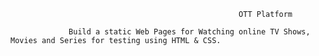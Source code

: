                                                        OTT Platform 

                 Build a static Web Pages for Watching online TV Shows, Movies and Series for testing using HTML & CSS.
